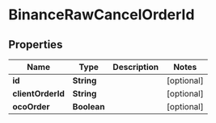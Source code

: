 # BinanceRawCancelOrderId

## Properties
Name | Type | Description | Notes
------------ | ------------- | ------------- | -------------
**id** | **String** |  |  [optional]
**clientOrderId** | **String** |  |  [optional]
**ocoOrder** | **Boolean** |  |  [optional]
